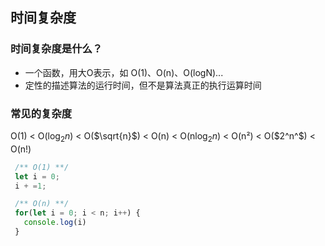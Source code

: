 ## 时间复杂度

### 时间复杂度是什么？

* 一个函数，用大O表示，如 O(1)、O(n)、O(logN)...
* 定性的描述算法的运行时间，但不是算法真正的执行运算时间

### 常见的复杂度
 
O(1) < O($\log_2 n$) < O($\sqrt{n}$) < O(n) < O(n$\log_2 n$) < O(n²) < O($2^n^$) < O(n!)


```js
 /** O(1) **/
 let i = 0;
 i + =1;
```
```js
 /** O(n) **/
 for(let i = 0; i < n; i++) {
   console.log(i)
 }
```






 
 
 
 <comment-comment/> 
 